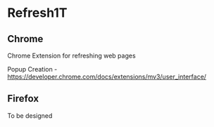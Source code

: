 # Refresh1T
## Chrome
Chrome Extension for refreshing web pages

Popup Creation - https://developer.chrome.com/docs/extensions/mv3/user_interface/

## Firefox
To be designed 
